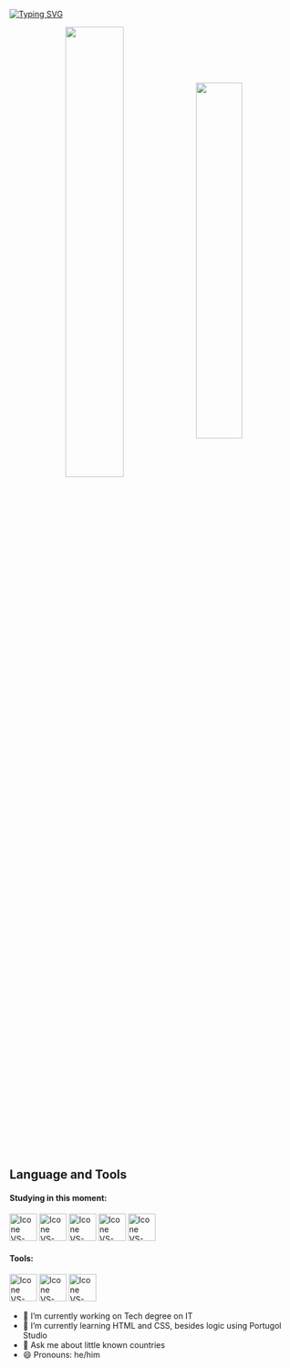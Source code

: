 [![Typing SVG](https://readme-typing-svg.herokuapp.com?color=00BFFF&size=35&center=true&vCenter=true&width=1000&lines=My+name+is+Vitor+Valles)](https://git.io/typing-svg)

<div align="center" style="margin-bottom:200px">
<img width=45% align="center" src="https://github-readme-stats.vercel.app/api?username=Vitor-Valles&theme=holi&show_icons=true)" /> 
<img width=40% align="center" src="https://github-readme-stats.vercel.app/api/top-langs/?username=Vitor-Valles&layout=compact&theme=holi" />
</div>


<br>

## Language and Tools


#### Studying in this moment:
  [<img height="48px" width="48px" alt="Icone VS-Code" src="https://skillicons.dev/icons?i=html"/>](https://developer.mozilla.org/en-US/docs/Web/HTML)
  [<img height="48px" width="48px" alt="Icone VS-Code" src="https://skillicons.dev/icons?i=css"/>](https://developer.mozilla.org/en-US/docs/Web/CSS)
  [<img height="48px" width="48px" alt="Icone VS-Code" src="https://skillicons.dev/icons?i=python"/>](https://developer.mozilla.org/en-US/docs/Web/PYTHON)
  [<img height="48px" width="48px" alt="Icone VS-Code" src="https://skillicons.dev/icons?i=javascript"/>](https://developer.mozilla.org/en-US/docs/Web/javascript)
  [<img height="48px" width="48px" alt="Icone VS-Code" src="https://skillicons.dev/icons?i=php"/>](https://developer.mozilla.org/en-US/docs/Web/php)

#### Tools:

  [<img height="48px" width="48px" alt="Icone VS-Code" src="https://skillicons.dev/icons?i=figma"/>](https://www.figma.com/)
  [<img height="48px" width="48px" alt="Icone VS-Code" src="https://skillicons.dev/icons?i=vscode"/>](https://code.visualstudio.com/)
  [<img height="48px" width="48px" alt="Icone VS-Code" src="https://skillicons.dev/icons?i=github"/>](https://github.com/)

  
- 🔭 I’m currently working on Tech degree on IT
- 🌱 I’m currently learning HTML and CSS, besides logic using Portugol Studio
- 💬 Ask me about little known countries
- 😄 Pronouns: he/him

